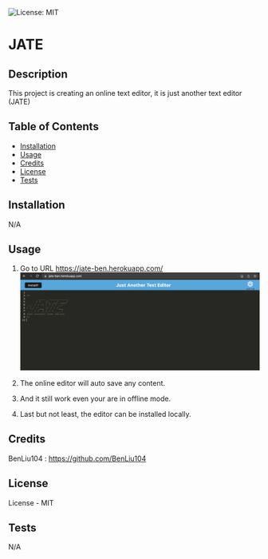 ![License: MIT](https://img.shields.io/badge/License-MIT-yellow.svg)

# JATE

## Description

This project is creating an online text editor, it is just another text editor (JATE)

## Table of Contents

- [Installation](#installation)
- [Usage](#usage)
- [Credits](#credits)
- [License](#license)
- [Tests](#tests)

## Installation

N/A

## Usage

1. Go to URL https://jate-ben.herokuapp.com/
   ![](./images/step1.png)

2. The online editor will auto save any content.

3. And it still work even your are in offline mode.

4. Last but not least, the editor can be installed locally.

## Credits

BenLiu104 : https://github.com/BenLiu104

## License

License - MIT

## Tests

N/A
